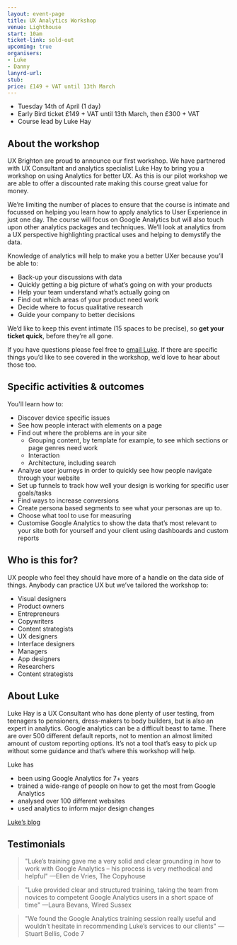 ```yaml
---
layout: event-page  
title: UX Analytics Workshop
venue: Lighthouse
start: 10am
ticket-link: sold-out
upcoming: true
organisers:
- Luke
- Danny
lanyrd-url: 
stub:
price: £149 + VAT until 13th March
---
```


- Tuesday 14th of April (1 day)
- Early Bird ticket £149 + VAT until 13th March, then £300 + VAT
- Course lead by Luke Hay

## About the workshop

UX Brighton are proud to announce our first workshop. We have partnered with UX Consultant and analytics specialist Luke Hay to bring you a workshop on using Analytics for better UX. As this is our pilot workshop we are able to offer a discounted rate making this course great value for money.  

We’re limiting the number of places to ensure that the course is intimate and focussed on helping you learn how to apply analytics to User Experience in just one day. The course will focus on Google Analytics but will also touch upon other analytics packages and techniques. We’ll look at analytics from a UX perspective highlighting practical uses and helping to demystify the data.

Knowledge of analytics will help to make you a better UXer because you’ll be able to:

- Back-up your discussions with data
- Quickly getting a big picture of what’s going on with your products
- Help your team understand what’s actually going on
- Find out which areas of your product need work
- Decide where to focus qualitative research
- Guide your company to better decisions

We’d like to keep this event intimate (15 spaces to be precise), so **get your ticket quick**, before they’re all gone.

If you have questions please feel free to [email Luke](mailto:luke@lukehay.co.uk ""). If there are specific things you’d like to see covered in the workshop, we’d love to hear about those too.

## Specific activities & outcomes

You'll learn how to:

- Discover device specific issues
- See how people interact with elements on a page
- Find out where the problems are in your site
	- Grouping content, by template for example, to see which sections or page genres need work
	- Interaction
	- Architecture, including search
- Analyse user journeys in order to quickly see how people navigate through your website
- Set up funnels to track how well your design is working for specific user goals/tasks
- Find ways to increase conversions 
- Create persona based segments to see what your personas are up to.
- Choose what tool to use for measuring
- Customise Google Analytics to show the data that’s most relevant to your site both for yourself and your client using dashboards and custom reports

## Who is this for?

UX people who feel they should have more of a handle on the data side of things. Anybody can practice UX but we’ve tailored the workshop to:

- Visual designers
- Product owners
- Entrepreneurs
- Copywriters
- Content strategists
- UX designers
- Interface designers
- Managers
- App designers
- Researchers
- Content strategists

## About Luke

Luke Hay is a UX Consultant who has done plenty of user testing, from teenagers to pensioners, dress-makers to body builders, but is also an expert in analytics. Google analytics can be a difficult beast to tame. There are over 500 different default reports, not to mention an almost limited amount of custom reporting options. It’s not a tool that’s easy to pick up without some guidance and that’s where this workshop will help.

Luke has

- been using Google Analytics for 7+ years 
- trained a wide-range of people on how to get the most from Google Analytics
- analysed over 100 different websites
- used analytics to inform major design changes

[Luke’s blog](http://www.lukehay.co.uk/blog/ "")

## Testimonials

<blockquote>"Luke’s training gave me a very solid and clear grounding in how to work with Google Analytics – his process is very methodical and helpful"
—Ellen de Vries, The Copyhouse</blockquote>

<blockquote>"Luke provided clear and structured training, taking the team from novices to competent Google Analytics users in a short space of time"
—Laura Bevans, Wired Sussex </blockquote>

<blockquote>"We found the Google Analytics training session really useful and wouldn’t hesitate in recommending Luke’s services to our clients"
—Stuart Bellis, Code 7</blockquote>
